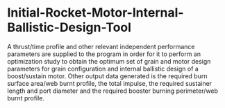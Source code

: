 # Initial-Rocket-Motor-Internal-Ballistic-Design-Tool
A thrust/time profile and other relevant independent performance parameters are supplied to the program in order for it to perform an optimization study to obtain the optimum set of grain and motor design parameters for grain configuration and internal ballistic design of a boost/sustain motor. Other output data generated is the required burn surface area/web burnt profile, the total impulse, the required sustainer length and port diameter and the required booster burning perimeter/web burnt profile.
